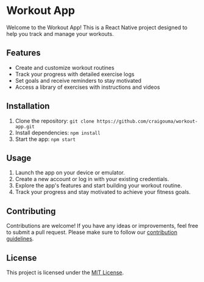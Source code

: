 # Workout App

Welcome to the Workout App! This is a React Native project designed to help you track and manage your workouts. 

## Features

- Create and customize workout routines
- Track your progress with detailed exercise logs
- Set goals and receive reminders to stay motivated
- Access a library of exercises with instructions and videos

## Installation

1. Clone the repository: `git clone https://github.com/craigouma/workout-app.git`
2. Install dependencies: `npm install`
3. Start the app: `npm start`

## Usage

1. Launch the app on your device or emulator.
2. Create a new account or log in with your existing credentials.
3. Explore the app's features and start building your workout routine.
4. Track your progress and stay motivated to achieve your fitness goals.

## Contributing

Contributions are welcome! If you have any ideas or improvements, feel free to submit a pull request. Please make sure to follow our [contribution guidelines](CONTRIBUTING.md).

## License

This project is licensed under the [MIT License](LICENSE).
